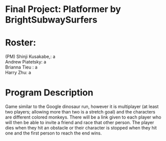 # Final Project: Platformer by BrightSubwaySurfers

# Roster:
(PM) Shinji Kusakabe,: a  
Andrew Piatetsky: a  
Brianna Tieu : a  
Harry Zhu: a  

# Program Description
Game similar to the Google dinosaur run, however it is multiplayer (at least two players; allowing more than two is a stretch goal) and the characters are different colored monkeys. There will be a link given to each player who will then be able to invite a friend and race that other person. The player dies when they hit an obstacle or their character is stopped when they hit one and the first person to reach the end wins.
